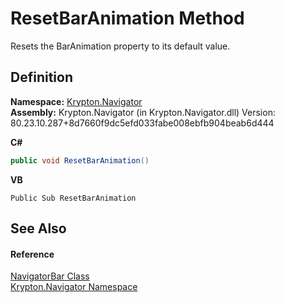 # ResetBarAnimation Method


Resets the BarAnimation property to its default value.



## Definition
**Namespace:** <a href="a21ac074-d119-3dc6-bd1c-d3a12c0128bc.md">Krypton.Navigator</a>  
**Assembly:** Krypton.Navigator (in Krypton.Navigator.dll) Version: 80.23.10.287+8d7660f9dc5efd033fabe008ebfb904beab6d444

**C#**
``` C#
public void ResetBarAnimation()
```
**VB**
``` VB
Public Sub ResetBarAnimation
```



## See Also


#### Reference
<a href="fb3a4c01-3ce0-a78e-552a-32089ca2844d.md">NavigatorBar Class</a>  
<a href="a21ac074-d119-3dc6-bd1c-d3a12c0128bc.md">Krypton.Navigator Namespace</a>  
